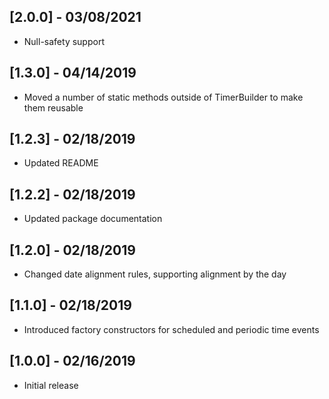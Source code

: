 ## [2.0.0] - 03/08/2021

- Null-safety support

## [1.3.0] - 04/14/2019

- Moved a number of static methods outside of TimerBuilder to make them reusable

## [1.2.3] - 02/18/2019

- Updated README

## [1.2.2] - 02/18/2019

- Updated package documentation

## [1.2.0] - 02/18/2019

- Changed date alignment rules, supporting alignment by the day

## [1.1.0] - 02/18/2019

- Introduced factory constructors for scheduled and periodic time events

## [1.0.0] - 02/16/2019

- Initial release
